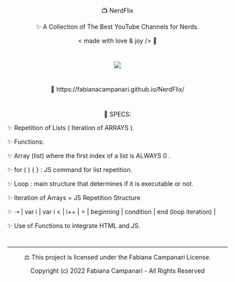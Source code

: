 <p align="center"> 📺  NerdFlix </p>

<p align="center"> ✨ A Collection of The Best YouTube Channels for Nerds. </p>

<p align="center"> < made with love & joy /> 🤎 </p>

#

<p align="center">
<img src="https://user-images.githubusercontent.com/113218619/212492272-65951257-e082-40fb-a675-80b05c68c4c3.png" />
</p>

#
  
<p align="center"> 🚀 https://fabianacampanari.github.io/NerdFlix/ </p>

#

<p align="center"> 📌 SPECS: </p>

✨ Repetition of Lists ( Iteration of ARRAYS ). 

✨ Functions:

✨ Array (list) where the first index of a list is ALWAYS 0 .

✨ for ( ) { } : JS command for list repetition.

✨ Loop : main structure that determines if it is executable or not.

✨ Iteration of Arrays = JS Repetition Structure

✨ ⇢ | var i | var i < | i++ | = | beginning | condition | end (loop iteration) |

✨ Use of Functions to integrate HTML and JS.

#

________

<p align="center">  ⚖︎ This project is licensed under the Fabiana Campanari License. </p>

<p align="center"> Copyright (c) 2022 Fabiana Campanari - All Rights Reserved </p>




